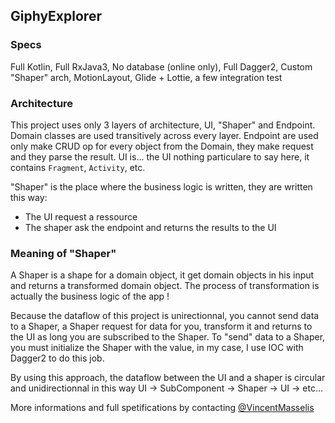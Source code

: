 ## GiphyExplorer

### Specs
Full Kotlin, Full RxJava3, No database (online only), Full Dagger2, Custom "Shaper" arch, MotionLayout, Glide + Lottie, a few integration test

### Architecture
This project uses only 3 layers of architecture, UI, "Shaper" and Endpoint. Domain classes are used transitively across every layer.
Endpoint are used only make CRUD op for every object from the Domain, they make request and they parse the result.
UI is... the UI nothing particulare to say here, it contains `Fragment`, `Activity`, etc.

"Shaper" is the place where the business logic is written, they are written this way:
* The UI request a ressource
* The shaper ask the endpoint and returns the results to the UI

### Meaning of "Shaper"
A Shaper is a shape for a domain object, it get domain objects in his input and returns a transformed domain object.
The process of transformation is actually the business logic of the app !

Because the dataflow of this project is unirectionnal, you cannot send data to a Shaper, a Shaper request for data for you, transform it and returns to the UI
as long you are subscribed to the Shaper. To "send" data to a Shaper, you must initialize the Shaper with the value, in my case, I use IOC with Dagger2 to do this job.

By using this approach, the dataflow between the UI and a shaper is circular and unidirectionnal in this way UI -> SubComponent -> Shaper -> UI -> etc...

More informations and full spetifications by contacting [@VincentMasselis](https://github.com/VincentMasselis)

